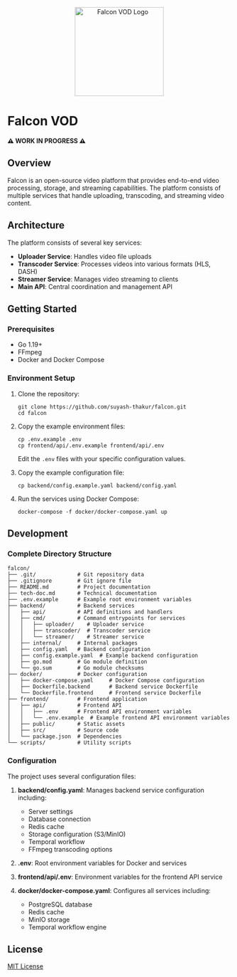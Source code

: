 <p align="center">
  <img src="https://res.cloudinary.com/diroilukd/image/upload/v1743710311/ChatGPT_Image_Apr_4_2025_01_27_52_AM_zi2sjz.png" alt="Falcon VOD Logo" width="200">
</p>

# Falcon VOD

**⚠️ WORK IN PROGRESS ⚠️**

## Overview

Falcon is an open-source video platform that provides end-to-end video processing, storage, and streaming capabilities. The platform consists of multiple services that handle uploading, transcoding, and streaming video content.

## Architecture

The platform consists of several key services:

- **Uploader Service**: Handles video file uploads
- **Transcoder Service**: Processes videos into various formats (HLS, DASH)
- **Streamer Service**: Manages video streaming to clients
- **Main API**: Central coordination and management API

## Getting Started

### Prerequisites

- Go 1.19+
- FFmpeg
- Docker and Docker Compose

### Environment Setup

1. Clone the repository:
   ```
   git clone https://github.com/suyash-thakur/falcon.git
   cd falcon
   ```

2. Copy the example environment files:
   ```
   cp .env.example .env
   cp frontend/api/.env.example frontend/api/.env
   ```
   
   Edit the `.env` files with your specific configuration values.

3. Copy the example configuration file:
   ```
   cp backend/config.example.yaml backend/config.yaml
   ```

4. Run the services using Docker Compose:
   ```
   docker-compose -f docker/docker-compose.yaml up
   ```

## Development

### Complete Directory Structure

```
falcon/
├── .git/             # Git repository data
├── .gitignore        # Git ignore file
├── README.md         # Project documentation
├── tech-doc.md       # Technical documentation
├── .env.example      # Example root environment variables
├── backend/          # Backend services
│   ├── api/          # API definitions and handlers
│   ├── cmd/          # Command entrypoints for services
│   │   ├── uploader/    # Uploader service
│   │   ├── transcoder/  # Transcoder service
│   │   └── streamer/    # Streamer service
│   ├── internal/     # Internal packages
│   ├── config.yaml   # Backend configuration
│   ├── config.example.yaml  # Example backend configuration
│   ├── go.mod        # Go module definition
│   └── go.sum        # Go module checksums
├── docker/           # Docker configuration
│   ├── docker-compose.yaml     # Docker Compose configuration
│   ├── Dockerfile.backend      # Backend service Dockerfile
│   └── Dockerfile.frontend     # Frontend service Dockerfile
├── frontend/         # Frontend application
│   ├── api/          # Frontend API
│   │   ├── .env      # Frontend API environment variables
│   │   └── .env.example  # Example frontend API environment variables
│   ├── public/       # Static assets
│   ├── src/          # Source code
│   └── package.json  # Dependencies
└── scripts/          # Utility scripts
```

### Configuration

The project uses several configuration files:

1. **backend/config.yaml**: Manages backend service configuration including:
   - Server settings
   - Database connection
   - Redis cache
   - Storage configuration (S3/MinIO)
   - Temporal workflow
   - FFmpeg transcoding options

2. **.env**: Root environment variables for Docker and services
   
3. **frontend/api/.env**: Environment variables for the frontend API service

4. **docker/docker-compose.yaml**: Configures all services including:
   - PostgreSQL database
   - Redis cache
   - MinIO storage
   - Temporal workflow engine

## License

[MIT License](LICENSE)
